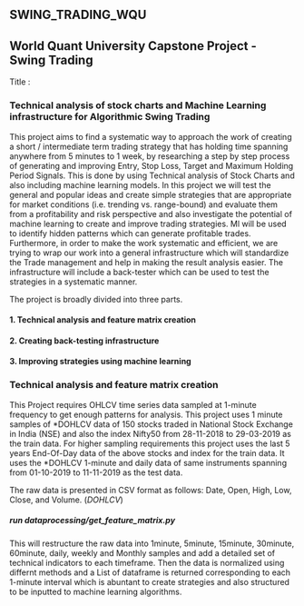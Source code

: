 ## SWING_TRADING_WQU
## World Quant University Capstone Project - Swing Trading  

Title :
### Technical analysis of stock charts and Machine Learning infrastructure for Algorithmic Swing Trading 

This project aims to find a systematic way to approach the work of creating a short / intermediate term trading strategy that has holding time spanning anywhere from 5 minutes to 1 week, by researching a step by step process of generating and improving Entry, Stop Loss, Target and Maximum Holding Period Signals. This is done by using Technical analysis of Stock Charts and also including machine learning models. In this project we will test the general and popular ideas and create simple strategies that are appropriate for market conditions (i.e. trending vs. range-bound) and evaluate them from a profitability and risk perspective and also investigate the potential of machine learning to create and improve trading strategies. Ml will be used to identify hidden patterns which can generate profitable trades. Furthermore, in order to make the work systematic and efficient, we are trying to wrap our work into a general infrastructure which will standardize the Trade management and help in making the result analysis easier. The infrastructure will include a back-tester which can be used to test the strategies in a systematic manner. 
 
 The project is broadly divided into three parts. 
 #### 1. Technical analysis and feature matrix creation
 #### 2. Creating back-testing infrastructure
 #### 3. Improving strategies using machine learning

### Technical analysis and feature matrix creation

This Project requires OHLCV time series data sampled at 1-minute frequency to get enough patterns for analysis. This project uses 1 minute samples of *DOHLCV data of 150 stocks traded in National Stock Exchange in India (NSE) and also the index Nifty50 from 28-11-2018 to 29-03-2019 as the train data. For higher sampling requirements this project uses the last 5 years End-Of-Day data of the above stocks and index for the train data. It uses the *DOHLCV 1-minute and daily data of same instruments spanning from 01-10-2019 to 11-11-2019 as the test data. 
 
The raw data is presented in CSV format as follows: Date, Open, High, Low, Close, and Volume. (*DOHLCV*) 

##### run dataprocessing/get_feature_matrix.py 

This will restructure the raw data into 1minute, 5minute, 15minute, 30minute, 60minute, daily, weekly and Monthly samples and add a detailed set of technical indicators to each timeframe. Then the data is normalized using differnt methods and a List of dataframe is returned corresponding to each 1-minute interval which is abuntant to create strategies and also structured to be inputted to machine learning algorithms.

